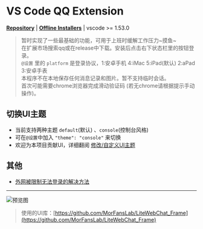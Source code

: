 # VS Code QQ Extension

**[Repository](https://github.com/takayama-lily/vscode-qq)** | **[Offline Installers](https://github.com/takayama-lily/vscode-qq/releases)** | vscode >= 1.53.0

> 暂时实现了一些最基础的功能，可用于上班时缓解工作压力~摸鱼~  
> 在扩展市场搜索qq或在release中下载。安装后点击右下状态栏里的按钮登录。  
> `@设置` 里的 `platform` 是登录协议，1:安卓手机 4:iMac 5:iPad(默认) 2:aPad 3:安卓手表  
> 本程序不在本地保存任何消息记录和图片。暂不支持临时会话。  
> 首次可能需要chrome浏览器完成滑动验证码 (若无chrome请根据提示手动操作)。  

## 切换UI主题

* 当前支持两种主题 `default`(默认) 、`console`(控制台风格)  
* 可在`@设置`中加入 `"theme": "console"` 来切换  
* 欢迎为本项目贡献UI，详细翻阅 [修改/自定义UI主题](https://github.com/takayama-lily/vscode-qq/wiki/%E8%87%AA%E5%AE%9A%E4%B9%89%E8%81%8A%E5%A4%A9UI%E7%95%8C%E9%9D%A2)

## 其他

* [外网被限制无法登录的解决方法](https://github.com/takayama-lily/vscode-qq/wiki/%E6%88%91%E7%9A%84%E6%9C%BA%E5%99%A8%E6%B2%A1%E6%9C%89%E5%A4%96%E7%BD%91%E6%80%8E%E4%B9%88%E5%8A%9E)

----

![预览图](https://raw.githubusercontent.com/takayama-lily/vscode-qq/master/preview.gif)

> 使用的UI库：[https://github.com/MorFansLab/LiteWebChat_Frame](https://github.com/MorFansLab/LiteWebChat_Frame)
